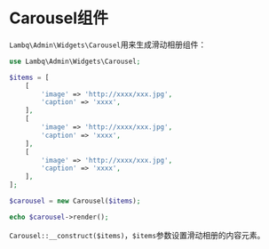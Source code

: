 # Carousel组件

`Lambq\Admin\Widgets\Carousel`用来生成滑动相册组件：

```php
use Lambq\Admin\Widgets\Carousel;

$items = [
    [
        'image' => 'http://xxxx/xxx.jpg',
        'caption' => 'xxxx',
    ],
    [
        'image' => 'http://xxxx/xxx.jpg',
        'caption' => 'xxxx',
    ],
    [
        'image' => 'http://xxxx/xxx.jpg',
        'caption' => 'xxxx',
    ],
];

$carousel = new Carousel($items);

echo $carousel->render();
```

`Carousel::__construct($items)`，`$items`参数设置滑动相册的内容元素。


